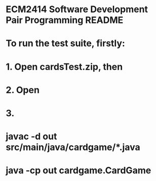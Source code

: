 # ECM2414 Software Development Pair Programming README
# To run the test suite, firstly:
# 1. Open cardsTest.zip, then
# 2. Open
# 3.
# javac -d out src/main/java/cardgame/*.java
# java -cp out cardgame.CardGame